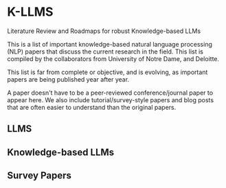 # K-LLMS
Literature Review and Roadmaps for robust  Knowledge-based LLMs

This is a list of important knowledge-based natural language processing (NLP) papers that discuss the current research in the field. This list is compiled by the collaborators from University of Notre Dame, and Deloitte. 

This list is far from complete or objective, and is evolving, as important papers are being published year after year.

A paper doesn't have to be a peer-reviewed conference/journal paper to appear here. We also include tutorial/survey-style papers and blog posts that are often easier to understand than the original papers.

## LLMS

## Knowledge-based LLMs

## Survey Papers

